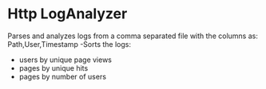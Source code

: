 # Http LogAnalyzer
Parses and analyzes logs from a comma separated file with the columns as: Path,User,Timestamp
-Sorts the logs:
  - users by unique page views
  - pages by unique hits
  - pages by number of users
